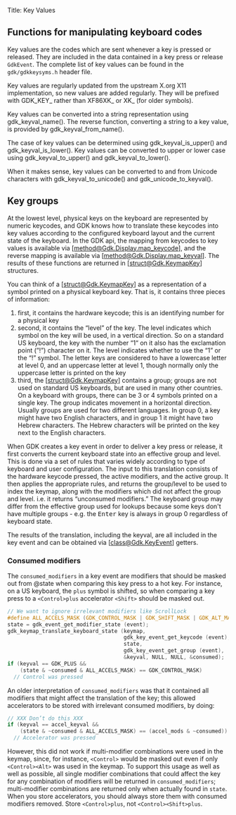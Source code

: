 Title: Key Values

## Functions for manipulating keyboard codes

Key values are the codes which are sent whenever a key is pressed or released.
They are included in the data contained in a key press or release `GdkEvent`.
The complete list of key values can be found in the `gdk/gdkkeysyms.h` header
file.

Key values are regularly updated from the upstream X.org X11 implementation,
so new values are added regularly. They will be prefixed with GDK_KEY_ rather
than XF86XK_ or XK_ (for older symbols).

Key values can be converted into a string representation using
gdk_keyval_name(). The reverse function, converting a string to a key value,
is provided by gdk_keyval_from_name().

The case of key values can be determined using gdk_keyval_is_upper() and
gdk_keyval_is_lower(). Key values can be converted to upper or lower case
using gdk_keyval_to_upper() and gdk_keyval_to_lower().

When it makes sense, key values can be converted to and from
Unicode characters with gdk_keyval_to_unicode() and gdk_unicode_to_keyval().

## Key groups

At the lowest level, physical keys on the keyboard are represented by
numeric keycodes, and GDK knows how to translate these keycodes into
key values according to the configured keyboard layout and the current
state of the keyboard. In the GDK api, the mapping from keycodes to key
values is available via [method@Gdk.Display.map_keycode], and the reverse
mapping is available via [method@Gdk.Display.map_keyval]. The results of
these functions are returned in [struct@Gdk.KeymapKey] structures.

You can think of a [struct@Gdk.KeymapKey] as a representation of a symbol
printed on a physical keyboard key. That is, it contains three pieces of
information:

  1. first, it contains the hardware keycode; this is an identifying number
    for a physical key
  1. second, it contains the “level” of the key. The level indicates which
    symbol on the key will be used, in a vertical direction. So on a standard
    US keyboard, the key with the number “1“ on it also has the exclamation
    point (”!”) character on it. The level indicates whether to use the “1”
    or the “!” symbol. The letter keys are considered to have a lowercase
    letter at level 0, and an uppercase letter at level 1, though normally
    only the uppercase letter is printed on the key
  1. third, the [struct@Gdk.KeymapKey] contains a group; groups are not used on
     standard US keyboards, but are used in many other countries. On a
     keyboard with groups, there can be 3 or 4 symbols printed on a single
     key. The group indicates movement in a horizontal direction. Usually
     groups are used for two different languages. In group 0, a key might
     have two English characters, and in group 1 it might have two Hebrew
     characters. The Hebrew characters will be printed on the key next to
     the English characters.

When GDK creates a key event in order to deliver a key press or release,
it first converts the current keyboard state into an effective group and
level. This is done via a set of rules that varies widely according to
type of keyboard and user configuration. The input to this translation
consists of the hardware keycode pressed, the active modifiers, and the
active group. It then applies the appropriate rules, and returns the
group/level to be used to index the keymap, along with the modifiers
which did not affect the group and level. i.e. it returns “unconsumed
modifiers.” The keyboard group may differ from the effective group used
for lookups because some keys don't have multiple groups - e.g. the
<kbd>Enter</kbd> key is always in group 0 regardless of keyboard state.

The results of the translation, including the keyval, are all included
in the key event and can be obtained via [class@Gdk.KeyEvent] getters.

### Consumed modifiers

The `consumed_modifiers` in a key event are modifiers that should be masked
out from @state when comparing this key press to a hot key. For instance,
on a US keyboard, the `plus` symbol is shifted, so when comparing a key
press to a `<Control>plus` accelerator `<Shift>` should be masked out.

```c
// We want to ignore irrelevant modifiers like ScrollLock
#define ALL_ACCELS_MASK (GDK_CONTROL_MASK | GDK_SHIFT_MASK | GDK_ALT_MASK)
state = gdk_event_get_modifier_state (event);
gdk_keymap_translate_keyboard_state (keymap,
                                     gdk_key_event_get_keycode (event),
                                     state,
                                     gdk_key_event_get_group (event),
                                     &keyval, NULL, NULL, &consumed);
if (keyval == GDK_PLUS &&
    (state & ~consumed & ALL_ACCELS_MASK) == GDK_CONTROL_MASK)
  // Control was pressed
```

An older interpretation of `consumed_modifiers` was that it contained
all modifiers that might affect the translation of the key;
this allowed accelerators to be stored with irrelevant consumed
modifiers, by doing:

```c
// XXX Don’t do this XXX
if (keyval == accel_keyval &&
    (state & ~consumed & ALL_ACCELS_MASK) == (accel_mods & ~consumed))
  // Accelerator was pressed
```

However, this did not work if multi-modifier combinations were
used in the keymap, since, for instance, `<Control>` would be
masked out even if only `<Control><Alt>` was used in
the keymap. To support this usage as well as well as possible, all single
modifier combinations that could affect the key for any combination
of modifiers will be returned in `consumed_modifiers`; multi-modifier
combinations are returned only when actually found in `state`. When
you store accelerators, you should always store them with consumed
modifiers removed. Store `<Control>plus`, not `<Control><Shift>plus`.
